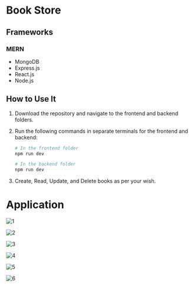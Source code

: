 # Book Store

## Frameworks
### MERN
- MongoDB
- Express.js
- React.js
- Node.js

## How to Use It

1. Download the repository and navigate to the frontend and backend folders.
   
2. Run the following commands in separate terminals for the frontend and backend:

    ```sh
    # In the frontend folder
    npm run dev
    ```

    ```sh
    # In the backend folder
    npm run dev
    ```

3. Create, Read, Update, and Delete books as per your wish.


# Application

![1](https://github.com/rarjun7777/BookStore/assets/96968955/eaa416ca-5844-4d5c-96d7-64e730cb2ab6)

![2](https://github.com/rarjun7777/BookStore/assets/96968955/175ac81f-3d89-41ef-9209-b6172576e5a9)

![3](https://github.com/rarjun7777/BookStore/assets/96968955/2ff38b55-2b22-48ed-9b58-a47c6b7fc008)

![4](https://github.com/rarjun7777/BookStore/assets/96968955/fa9a803b-fcd2-44bc-895d-4fbc89325daa)

![5](https://github.com/rarjun7777/BookStore/assets/96968955/3259486c-e782-47cc-a385-436fc436add6)

![6](https://github.com/rarjun7777/BookStore/assets/96968955/f676c3a6-05d8-4441-9cf7-3a5e7faf74d7)






